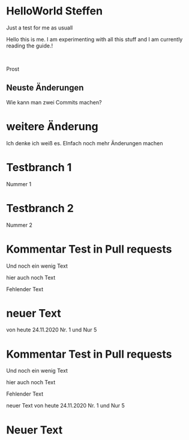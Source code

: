 ﻿# HelloWorld Steffen
Just a test for me as usuall

Hello this is me. I am experimenting with all this stuff and I am currently reading the guide.!

<br>

Prost

## Neuste Änderungen
Wie kann man zwei Commits machen?

# weitere Änderung
Ich denke ich weiß es. EInfach noch mehr Änderungen machen

# Testbranch 1
Nummer 1

# Testbranch 2
Nummer 2

# Kommentar Test in Pull requests
Und noch ein wenig Text

hier auch noch Text

Fehlender Text

# neuer Text
von heute 24.11.2020 Nr. 1 und Nur 5

# Kommentar Test in Pull requests
Und noch ein wenig Text

hier auch noch Text

Fehlender Text

neuer Text
von heute 24.11.2020 Nr. 1 und Nur 5

# Neuer Text
